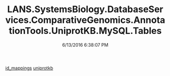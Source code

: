 ﻿---
title: LANS.SystemsBiology.DatabaseServices.ComparativeGenomics.AnnotationTools.UniprotKB.MySQL.Tables
date: 6/13/2016 6:38:07 PM
---

[id_mappings](T-LANS.SystemsBiology.DatabaseServices.ComparativeGenomics.AnnotationTools.UniprotKB.MySQL.Tables.id_mappings.html)
[uniprotkb](T-LANS.SystemsBiology.DatabaseServices.ComparativeGenomics.AnnotationTools.UniprotKB.MySQL.Tables.uniprotkb.html)
